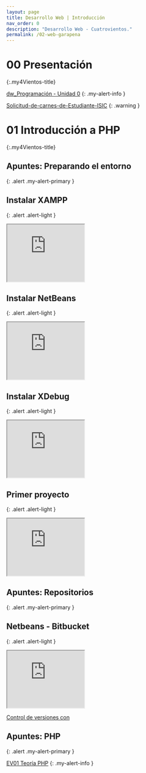 ```yaml
---
layout: page
title: Desarrollo Web | Introducción
nav_order: 0
description: "Desarrollo Web - Cuatrovientos."
permalink: /02-web-garapena
---
```


# 00 Presentación
{:.my4Vientos-title}

[dw_Programación - Unidad 0](https://drive.google.com/file/d/1MdWMDiEBChZOwydhZ2wIM0J5pSK6ugxx/view?usp=sharing)
{: .my-alert-info }


[Solicitud-de-carnes-de-Estudiante-ISIC](http://www.navarra.es/home_es/Servicios/ficha/4840/Solicitud-de-carnes-de-Estudiante-ISIC-Profesor-ITIC-e-Internacional-Joven-GO25)
{: .warning }

# 01 Introducción a PHP
{:.my4Vientos-title}

## Apuntes: Preparando el entorno 
{: .alert .my-alert-primary }

## Instalar XAMPP
{: .alert .alert-light }
<iframe src="https://drive.google.com/file/d/0B1WACWqfspylUWlrM1FXMFI0MVU/preview" width="40%"></iframe>

## Instalar NetBeans
{: .alert .alert-light }
<iframe src="https://drive.google.com/file/d/0B1WACWqfspylelFEaGtycWgxV2c/preview" width="40%"></iframe>

## Instalar XDebug
{: .alert .alert-light }
<iframe src="https://drive.google.com/file/d/0B1WACWqfspylYkRGRnRMVmZiMDA/preview" width="40%"></iframe>

## Primer proyecto
{: .alert .alert-light }
<iframe src="https://drive.google.com/file/d/0B1WACWqfspyldG55X3A4S0l0aW8/preview" width="40%" ></iframe>

## Apuntes: Repositorios
{: .alert .my-alert-primary }

## Netbeans - Bitbucket
{: .alert .alert-light }
<iframe src="https://drive.google.com/file/d/0B1WACWqfspylSGsxd1ZPa2Fjamc/preview" width="40%"></iframe>

[Control de versiones con](https://drive.google.com/file/d/1j04UEzR_VBdM0lnZH1jOe4TnR1aH6PPc/view?usp=sharing)


## Apuntes: PHP 
{: .alert .my-alert-primary }

[EV01 Teoría PHP](https://drive.google.com/file/d/1hIsu4b9c3aY39_jKj3yQjtup58ke_kXG/view?usp=sharing)
{: .my-alert-info }
